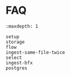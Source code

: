 # FAQ

```{toctree}
:maxdepth: 1

setup
storage
flow
ingest-same-file-twice
select
ingest-bfx
postgres
```
